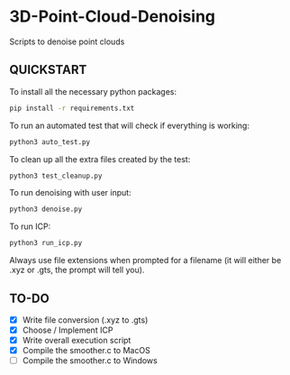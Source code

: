 # 3D-Point-Cloud-Denoising
Scripts to denoise point clouds

## QUICKSTART
To install all the necessary python packages:
```bash
pip install -r requirements.txt
```

To run an automated test that will check if everything is working:
```bash
python3 auto_test.py
```

To clean up all the extra files created by the test:
```bash
python3 test_cleanup.py
```

To run denoising with user input:
```bash
python3 denoise.py
```

To run ICP:
```bash
python3 run_icp.py
```

Always use file extensions when prompted for a filename (it will either be .xyz or .gts, the prompt will tell you).

## TO-DO 
- [X] Write file conversion (.xyz to .gts)
- [X] Choose / Implement ICP 
- [X] Write overall execution script
- [X] Compile the smoother.c to MacOS 
- [ ] Compile the smoother.c to Windows
